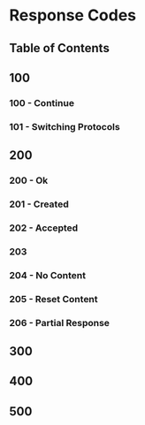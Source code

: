 # Response Codes

## Table of Contents

## 100

### 100 - Continue

### 101 - Switching Protocols

## 200

### 200 - Ok

### 201 - Created

### 202 - Accepted

### 203

### 204 - No Content

### 205 - Reset Content

### 206 - Partial Response

## 300

## 400

## 500
